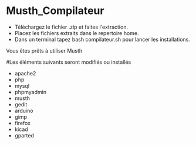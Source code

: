 # Musth_Compilateur

- Téléchargez le fichier .zip et faites l'extraction.
- Placez les fichiers extraits dans le repertoire home.
- Dans un terminal tapez bash compilateur.sh pour lancer les installations.

Vous êtes prêts à utiliser Musth


#Les éléments suivants seront modifiés ou installés

- apache2
- php
- mysql
- phpmyadmin
- musth
- gedit
- arduino
- gimp
- firefox
- kicad
- gparted
